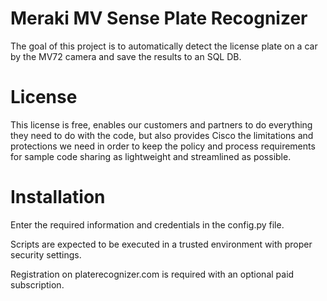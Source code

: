 # Meraki MV Sense Plate Recognizer
The goal of this project is to automatically detect the license plate on a car by the MV72 camera and save the results to an SQL DB.

# License
This license is free, enables our customers and partners to do everything they need to do with the code, but also provides Cisco the limitations and protections we need in order to keep the policy and process requirements for sample code sharing as lightweight and streamlined as possible.

# Installation
Enter the required information and credentials in the config.py file.

Scripts are expected to be executed in a trusted environment with proper security settings. 

Registration on platerecognizer.com is required with an optional paid subscription. 


